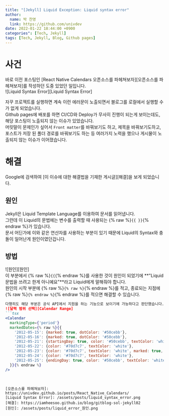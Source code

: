 ```yaml
---
title: "[Jekyll] Liquid Exception: Liquid syntax error"
author:
  name: 박 찬영
  link: https://github.com/univdev
date: 2022-01-22 18:44:00 +0900
categories": [Tech, Jekyll]
tags: [Tech, Jekyll, Blog, Github pages]
---
```

# 사건
바로 이전 포스팅인 [React Native Calendars 오픈소스를 파헤쳐보자][오픈소스를 파헤쳐보자]를 작성하던 도중 있었던 일입니다.  
![Liquid Syntax Error][Liquid Syntax Error]

자꾸 프로젝트를 실행하면 계속 이런 에러문이 노출되면서 블로그를 로컬에서 실행할 수가 없게 되었습니다.  
Github pages에 배포를 하면 CI/CD와 Deploy가 무사히 진행이 되는게 보이는데도, 해당 포스팅이 노출되지 않는 이슈가 있었습니다.  
머릿말이 문제인가 싶어서 ```Front matter```를 바꿔보기도 하고, 제목을 바꿔보기도하고, 포스트가 저장 된 폴더 경로를 바꿔보기도 하는 등 여러가지 노력을 했으나 게시물이 노출되지 않는 이슈가 이어졌습니다.
# 해결
Google에 검색하여 [이 이슈에 대한 해결법을 기재한 게시글][해결]을 보게 되었습니다.  
## 원인
Jekyll은 Liquid Template Language를 이용하여 문서를 읽어냅니다.  
그런데 이 Liquid의 문법에는 변수를 출력할 때 사용되는 {% raw %}```{{ }}```{% endraw %}가 있습니다.  
문서 어딘가에 이와 같은 연산자를 사용하는 부분이 있기 때문에 Liquid의 Syntax와 충돌이 일어난게 원인이였던겁니다.
## 방법
![원인][원인]  
이 부분에서 {% raw %}```{{```{% endraw %}를 사용한 것이 원인이 되었기에 **"Liquid 문법을 쓰려고 한게 아니예요"**라고 Liquid에게 말해줘야 합니다.  
원인의 시작 부분에 {% raw %}```{% raw %}```{% endraw %}를 적고, 종료되는 지점에 {% raw %}```{% endraw %}```{% endraw %}를 적으면 해결할 수 있습니다.  
```markdown
다행히도 해당 부분은 공식 API에서 지원을 하는 기능으로 보이기에 가능하다고 판단했습니다.  
![달력 범위 선택][Calendar Range]
```tsx
<Calendar
  markingType={'period'}
  markedDates={% raw %}{{
    '2012-05-15': {marked: true, dotColor: '#50cebb'},
    '2012-05-16': {marked: true, dotColor: '#50cebb'},
    '2012-05-21': {startingDay: true, color: '#50cebb', textColor: 'white'},
    '2012-05-22': {color: '#70d7c7', textColor: 'white'},
    '2012-05-23': {color: '#70d7c7', textColor: 'white', marked: true, dotColor: 'white'},
    '2012-05-24': {color: '#70d7c7', textColor: 'white'},
    '2012-05-25': {endingDay: true, color: '#50cebb', textColor: 'white'}
  }}{% endraw %}
/>
```
```


[오픈소스를 파헤쳐보자]: https://univdev.github.io/posts/React_Native_Calendars/
[Liquid Syntax Error]: /assets/posts/liquid_syntax_error.png
[해결]: https://iamheesoo.github.io/blog/gitblog-sol-jekyll02
[원인]: /assets/posts/liquid_error_원인.png